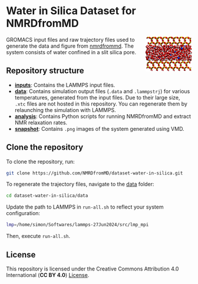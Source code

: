 Water in Silica Dataset for NMRDfromMD
======================================

<a href="webp">
  <img src="snapshot/silica.png" align="right" width="25%"/>
</a>

GROMACS input files and raw trajectory files used to generate the data
and figure from [nmrdfrommd](https://nmrdfrommd.github.io). The system
consists of water confined in a slit silica pore.

## Repository structure

- **[inputs](inputs)**: Contains the LAMMPS input files.
- **[data](data)**: Contains simulation output files (``.data`` and ``.lammpstrj``)
  for various temperatures, generated from the input files. Due to their
  large size, ``.xtc`` files are not hosted in this repository. You can regenerate
  them by relaunching the simulation with LAMMPS.
- **[analysis](analysis)**: Contains Python scripts for running NMRDfromMD
  and extract NMR relaxation rates.
- **[snapshot](snapshot)**: Contains ``.png`` images of the system generated
  using VMD.

## Clone the repository

To clone the repository, run:

```bash
git clone https://github.com/NMRDfromMD/dataset-water-in-silica.git
```

To regenerate the trajectory files, navigate to the [data](data) folder:
```bash
cd dataset-water-in-silica/data
```
Update the path to LAMMPS in ``run-all.sh`` to reflect your system
configuration:
```bash
lmp=/home/simon/Softwares/lammps-27Jun2024/src/lmp_mpi
```
Then, execute ``run-all.sh``.

## License

This repository is licensed under the Creative Commons Attribution 4.0
International (**CC BY 4.0**) [License](LICENSE).
